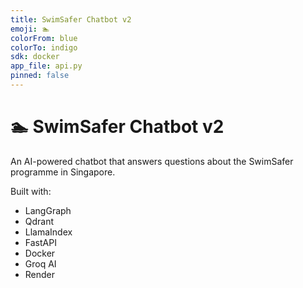 ```yaml
---
title: SwimSafer Chatbot v2
emoji: 🏊
colorFrom: blue
colorTo: indigo
sdk: docker
app_file: api.py
pinned: false
---
```


# 🏊 SwimSafer Chatbot v2

An AI-powered chatbot that answers questions about the SwimSafer programme in Singapore.

Built with:
- LangGraph
- Qdrant
- LlamaIndex
- FastAPI
- Docker
- Groq AI
- Render
